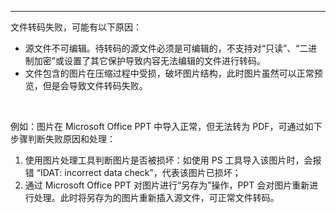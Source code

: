 <Title>为什么有些文件会转码失败？</Title>



- - - 

文件转码失败，可能有以下原因：

- 源文件不可编辑。待转码的源文件必须是可编辑的，不⽀持对“只读”、“⼆进制加密”或设置了其它保护导致内容⽆法编辑的⽂件进⾏转码。
- 文件包含的图片在压缩过程中受损，破坏图片结构，此时图片虽然可以正常预览，但是会导致文件转码失败。
    
<br/>

例如：图片在 Microsoft Office PPT 中导入正常，但无法转为 PDF，可通过如下步骤判断失败原因和处理：

1. 使用图片处理工具判断图片是否被损坏：如使用 PS 工具导入该图片时，会报错 “IDAT: incorrect data check”，代表该图片已损坏；
2. 通过 Microsoft Office PPT 对图片进行“另存为”操作，PPT 会对图片重新进行处理。此时将另存为的图片重新插入源文件，可正常文件转码。